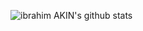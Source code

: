 ![ibrahim AKIN's github stats](https://github-readme-stats.vercel.app/api?username=ibrahimakin&show_icons=true&theme=tokyonight)
